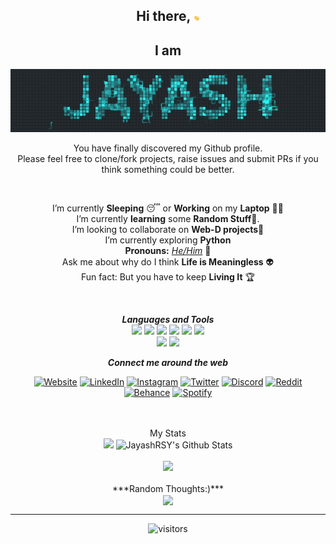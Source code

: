 <div align="center">
<h2> Hi there, <img src="https://github.com/JayashRSY/jayashrsy/blob/main/gifs/Hi.gif" width="10px"></h2>
<h2>I am </h2>
</div>
<div align="center" width="50">
<img src="https://github.com/JayashRSY/jayashrsy/blob/main/gifs/fire.gif" alt="Jayash"/>
    
</div>
    
<div align="center">
    
You have finally discovered my Github profile. <br>
Please feel free to clone/fork projects, raise issues and submit PRs if you think something could be better. <br>

</div>

<div align="center">
<br>

 I’m currently **Sleeping** 😴 or **Working** on my **Laptop** 👨‍💻
<br> I’m currently **learning** some **Random Stuff**💪.
<br> I’m looking to collaborate on **Web-D projects**🚧
<br> I’m currently exploring **Python**
<br> **Pronouns:** [*He/Him*](https://pronoun.is/he) 🧔
<br> Ask me about why do I think **Life is Meaningless** 👽
<br> Fun fact: But you have to keep **Living It** 🏆

    
<!-- <img alt="GIF" src="https://github.com/JayashRSY/jayashrsy/blob/main/gifs/wave.gif" width="20vw" /> I’m currently **Sleeping** 😴 or **Working** on my **Laptop** 👨‍💻
<br><img alt="GIF" src="https://github.com/JayashRSY/jayashrsy/blob/main/gifs/gandalf_parrot.gif" width="20vw" /> I’m currently **learning** some **Random Stuff**💪.
<br><img alt="GIF" src="https://github.com/JayashRSY/jayashrsy/blob/main/gifs/headbang.gif" width="20vw" /> I’m looking to collaborate on **Web-D projects**🚧
<br><img alt="GIF" src="https://github.com/JayashRSY/jayashrsy/blob/main/gifs/hmm.gif" width="20vw" /> I’m currently exploring **Python**
<br><img alt="GIF" src="https://github.com/JayashRSY/jayashrsy/blob/main/gifs/powerup.gif" width="20vw" /> **Pronouns:** [*He/Him*](https://pronoun.is/he) 🧔
<br><img alt="GIF" src="https://github.com/JayashRSY/jayashrsy/blob/main/gifs/happy.gif" width="20vw" /> Ask me about why do I think **Life is Meaningless** 👽
<br><img alt="GIF" src="https://github.com/JayashRSY/jayashrsy/blob/main/gifs/coin.gif" width="20vw" /> Fun fact: But you have to keep **Living It** 🏆 -->
    
    
<br>
    
***Languages and Tools*** 
<br>
<img src="https://img.icons8.com/nolan/64/html.png"/>
<img src="https://img.icons8.com/nolan/64/javascript.png"/>
<img src="https://img.icons8.com/nolan/64/angularjs.png"/>
<img src="https://img.icons8.com/nolan/64/github.png"/>
<img src="https://img.icons8.com/nolan/64/web-design.png"/>
<img src="https://img.icons8.com/nolan/64/adobe-photoshop.png"/>    
<img src="https://img.icons8.com/nolan/64/adobe-premiere-pro.png"/>
<img src="https://img.icons8.com/nolan/64/adobe-after-effects.png"/>    
       
***Connect me around the web***
    
<a href="https://bit.ly/JayashRSY" target="_blank"><img src="https://img.shields.io/badge/%F0%9F%8C%90-Portfolio-lightgrey?&style=flat-square&logo=globe&logoColor=white" alt="Website"></a>
<a href="https://www.linkedin.com/in/JayashRSY" target="_blank"><img src="https://img.shields.io/badge/LinkedIn-%230077B5.svg?&style=flat-square&logo=linkedin&logoColor=white" alt="LinkedIn"></a>
<a href="https://www.instagram.com/JayashRSY" target="_blank"><img src="https://img.shields.io/badge/-Instagram-red?&style=flat-square&logo=instagram&logoColor=white" alt="Instagram"></a>
<a href="https://twitter.com/jayashrsy" target="_blank"><img src="https://img.shields.io/badge/-Twitter-blue?&style=flat-square&logo=Twitter&logoColor=white" alt="Twitter"></a>
<a href="https://discordapp.com/users/487901373736681476" target="_blank"><img src="https://img.shields.io/badge/-Discord-blueviolet?&style=flat-square&logo=Discord&logoColor=white" alt="Discord"></a>
<a href="https://www.reddit.com/user/JohnRakon" target="_blank"><img src="https://img.shields.io/badge/-Reddit-orange?&style=flat-square&logo=Reddit&logoColor=white" alt="Reddit"></a>
<a href="https://www.behance.net/johnrakon" target="_blank"><img src="https://img.shields.io/badge/-Behance-9cf?&style=flat-square&logo=Behance&logoColor=white" alt="Behance"></a>
<a href="https://open.spotify.com/user/h2loukykgejif077u3py70qub" target="_blank"><img src="https://img.shields.io/badge/-Spotify-success?&style=flat-square&logo=Spotify&logoColor=white" alt="Spotify"></a>
    
<br>
<br>

</div>

<div align="center">
My Stats
<br>
<img src="https://github-readme-streak-stats.herokuapp.com?user=JayashRSY&theme=midnight-purple" height="165">
<img src="https://github-readme-stats-sigma-five.vercel.app/api?username=JayashRSY&include_all_commits=true&count_private=true&show_icons=true&line_height=20&title_color=7A7ADB&icon_color=2234AE&text_color=D3D3D3&bg_color=0,000000,130F40" alt="JayashRSY's Github Stats">
<br>
<br>
<img height="137px" src="https://github-readme-stats-sigma-five.vercel.app/api/top-langs/?username=JayashRSY&hide=html&hide_title=true&line_height=20&layout=compact&langs_count=7&exclude_repo=comp426,Redventures-Movie-Quotes&text_color=7A7ADB&icon_color=7A7ADB&bg_color=0,000000,130F40&theme=radical" /></a>

<br>
<br>
***Random Thoughts:)***<br>
<img align="center" src="https://readme-jokes.vercel.app/api?&theme=tokyonight&alt="README Jokes">

---
![visitors](https://visitor-badge.laobi.icu/badge?page_id=JayashRSY.JayashRSY)

</div>


